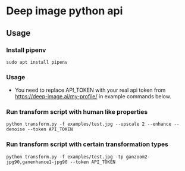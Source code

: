 # Deep image python api

## Usage

### Install pipenv
```
sudo apt install pipenv
```

### Usage

* You need to replace API_TOKEN with your real api token from https://deep-image.ai/my-profile/ in example commands below.

### Run transform script with human like properties
```
python transform.py -f examples/test.jpg --upscale 2 --enhance --denoise --token API_TOKEN
```

### Run transform script with certain transformation types
```
python transform.py -f examples/test.jpg -tp ganzoom2-jpg90,ganenhance1-jpg90 --token API_TOKEN
```

